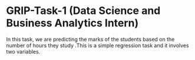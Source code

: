 # GRIP-Task-1 (Data Science and Business Analytics Intern)
In this task, we are predicting the marks of the students based on the number of hours they study .This is a simple regression task and it involves two variables.
